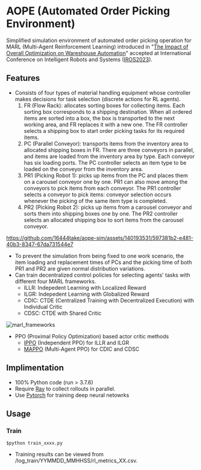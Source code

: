 # AOPE (Automated Order Picking Environment)
Simplified simulation environment of automated order picking operation for MARL (Multi-Agent Reinforcement Learning) introduced in "[The Impact of Overall Optimization on Wareshouse Automation](https://arxiv.org/abs/2308.06036)" accepted at International Conference on Intelligent Robots and Systems ([IROS2023](https://ieee-iros.org/)).

## Features
- Consists of four types of material handling equipment whose controller makes decisions for task selection (discrete actions for RL agents).
  1. FR (Flow Rack): allocates sorting boxes for collecting items. Each sorting box corresponds to a shipping destination. When all ordered items are sorted into a box, the box is transported to the next working area, and FR replaces it with a new one. The FR controller selects a shipping box to start order picking tasks for its required items.
  2. PC (Parallel Conveyor): transports items from the inventory area to allocated shipping boxes in FR. There are three conveyors in parallel, and items are loaded from the inventory area by type. Each conveyor has six loading ports. The PC controller selects an item type to be loaded on the conveyor from the inventory area.
  3. PR1 (Picking Robot 1): picks up items from the PC and places them on a carousel conveyor one by one. PR1 can also move among the conveyors to pick items from each conveyor. The PR1 controller selects a conveyor to pick items: conveyor selection occurs whenever the picking of the same item type is completed.
  4. PR2 (Picking Robot 2): picks up items from a carousel conveyor and sorts them into shipping boxes one by one. The PR2 controller selects an allocated shipping box to sort items from the carousel conveyor.

https://github.com/16444take/aope-sim/assets/140193531/597381b2-e481-40b3-8347-67da731544e7

- To prevent the simulation from being fixed to one work scenario, the item loading and replacement times of PCs and the picking time of both PR1 and PR2 are given normal distribution variations.
- Can train decentralized control policies for selecting agents' tasks with different four MARL frameworks.
  - ILLR: Indepedent Learning with Localized Reward
  - ILGR: Indepedent Learning with Globalized Reward
  - CDIC: CTDE (Centralized Training with Decentralized Execution) with Individual Critic
  - CDSC: CTDE with Shared Critic

![marl_frameworks](https://github.com/16444take/aope-sim/assets/140193531/73df3a09-6009-42fc-8a22-f692c0fb104e)

- PPO (Proximal Policy Optimization) based actor critic methods
  - [IPPO](https://arxiv.org/abs/2011.09533) (Independent PPO) for ILLR and ILGR
  - [MAPPO](https://arxiv.org/abs/2103.01955) (Multi-Agent PPO) for CDIC and CDSC
    
## Implimentation
- 100% Python code (run > 3.7.6)
- Require [Ray](https://docs.ray.io/en/latest/ray-overview/installation.html) to collect rollouts in parallel.
- Use [Pytorch](https://pytorch.org/https://pytorch.org/) for training deep neural netowrks


## Usage
### Train
```
$python train_xxxx.py 
```
- Training results can be viewed from /log_train/YYMMDD_MMHHSS/rl_metrics_XX.csv. 
